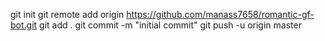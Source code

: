 git init
git remote add origin https://github.com/manass7658/romantic-gf-bot.git
git add .
git commit -m "initial commit"
git push -u origin master
